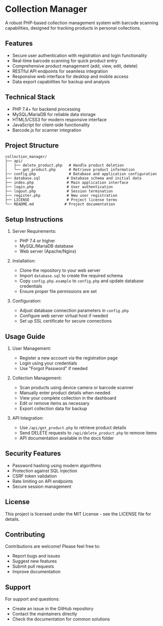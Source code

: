 # Collection Manager

A robust PHP-based collection management system with barcode scanning capabilities, designed for tracking products in personal collections.

## Features

- Secure user authentication with registration and login functionality
- Real-time barcode scanning for quick product entry
- Comprehensive product management (add, view, edit, delete)
- RESTful API endpoints for seamless integration
- Responsive web interface for desktop and mobile access
- Data export capabilities for backup and analysis

## Technical Stack

- PHP 7.4+ for backend processing
- MySQL/MariaDB for reliable data storage
- HTML5/CSS3 for modern responsive interface
- JavaScript for client-side functionality
- Barcode.js for scanner integration

## Project Structure

```
collection_manager/
├── api/
│   ├── delete_product.php   # Handle product deletion
│   └── get_product.php      # Retrieve product information
├── config.php               # Database and application configuration
├── database.sql            # Database schema and initial data
├── index.php               # Main application interface
├── login.php               # User authentication
├── logout.php              # Session termination
├── register.php            # New user registration
├── LICENSE                 # Project license terms
└── README.md              # Project documentation
```

## Setup Instructions

1. Server Requirements:
   - PHP 7.4 or higher
   - MySQL/MariaDB database
   - Web server (Apache/Nginx)

2. Installation:
   - Clone the repository to your web server
   - Import `database.sql` to create the required schema
   - Copy `config.php.example` to `config.php` and update database credentials
   - Ensure proper file permissions are set

3. Configuration:
   - Adjust database connection parameters in `config.php`
   - Configure web server virtual host if needed
   - Set up SSL certificate for secure connections

## Usage Guide

1. User Management:
   - Register a new account via the registration page
   - Login using your credentials
   - Use "Forgot Password" if needed

2. Collection Management:
   - Scan products using device camera or barcode scanner
   - Manually enter product details when needed
   - View your complete collection in the dashboard
   - Edit or remove items as necessary
   - Export collection data for backup

3. API Integration:
   - Use `/api/get_product.php` to retrieve product details
   - Send DELETE requests to `/api/delete_product.php` to remove items
   - API documentation available in the docs folder

## Security Features

- Password hashing using modern algorithms
- Protection against SQL injection
- CSRF token validation
- Rate limiting on API endpoints
- Secure session management

## License

This project is licensed under the MIT License - see the LICENSE file for details.

## Contributing

Contributions are welcome! Please feel free to:
- Report bugs and issues
- Suggest new features
- Submit pull requests
- Improve documentation

## Support

For support and questions:
- Create an issue in the GitHub repository
- Contact the maintainers directly
- Check the documentation for common solutions
